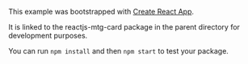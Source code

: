 This example was bootstrapped with [Create React App](https://github.com/facebook/create-react-app).

It is linked to the reactjs-mtg-card package in the parent directory for development purposes.

You can run `npm install` and then `npm start` to test your package.
